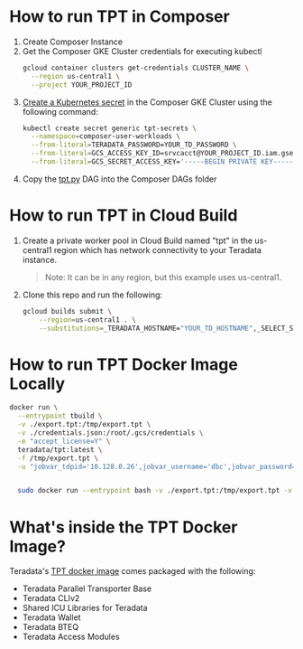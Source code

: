 # How to run TPT in Composer

1. Create Composer Instance
1. Get the Composer GKE Cluster credentials for executing kubectl
   ```bash
   gcloud container clusters get-credentials CLUSTER_NAME \
     --region us-central1 \
     --project YOUR_PROJECT_ID
   ```
1. [Create a Kubernetes secret](https://kubernetes.io/docs/tasks/configmap-secret/managing-secret-using-kubectl/#use-raw-data) in the Composer GKE Cluster using the following command:
    ```bash
    kubectl create secret generic tpt-secrets \
      --namespace=composer-user-workloads \
      --from-literal=TERADATA_PASSWORD=YOUR_TD_PASSWORD \
      --from-literal=GCS_ACCESS_KEY_ID=srvcacct@YOUR_PROJECT_ID.iam.gserviceaccount.com \
      --from-literal=GCS_SECRET_ACCESS_KEY='-----BEGIN PRIVATE KEY-----\n ... \n-----END PRIVATE KEY-----\n'
    ```
1. Copy the [tpt.py](composer/tpt.py) DAG into the Composer DAGs folder
# How to run TPT in Cloud Build

1. Create a private worker pool in Cloud Build named "tpt" in the us-central1 region which has network connectivity to your Teradata instance.

    > Note: It can be in any region, but this example uses us-central1.

1. Clone this repo and run the following:
    ```bash
    gcloud builds submit \
        --region=us-central1 . \
        --substitutions=_TERADATA_HOSTNAME="YOUR_TD_HOSTNAME",_SELECT_STATEMENT="SELECT * FROM tpch.orders;",_GCS_BUCKET="YOUR_BUCKET",_GCS_PREFIX="orders/"
    ```

# How to run TPT Docker Image Locally

```bash
docker run \
  --entrypoint tbuild \
  -v ./export.tpt:/tmp/export.tpt \
  -v ./credentials.json:/root/.gcs/credentials \
  -e "accept_license=Y" \
  teradata/tpt:latest \
  -f /tmp/export.tpt \
  -u "jobvar_tdpid='10.128.0.26',jobvar_username='dbc',jobvar_password='pass'"


  sudo docker run --entrypoint bash -v ./export.tpt:/tmp/export.tpt -v ./credentials.json:/root/.gcs/credentials -e "accept_license=Y,PASS=dbc"  teradata/tpt:latest -cx "tbuild -f /tmp/export.tpt -u \"jobvar_tdpid='10.128.0.26',jobvar_username='dbc',jobvar_password='${PASS}'\""
```

# What's inside the TPT Docker Image?

Teradata's [TPT docker image](https://hub.docker.com/r/teradata/tpt) comes packaged with the following:
* Teradata Parallel Transporter Base
* Teradata CLIv2
* Shared ICU Libraries for Teradata
* Teradata Wallet
* Teradata BTEQ
* Teradata Access Modules